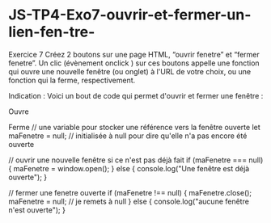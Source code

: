 # JS-TP4-Exo7-ouvrir-et-fermer-un-lien-fen-tre-
Exercice 7
Créez 2 boutons sur une page HTML, “ouvrir fenetre” et “fermer fenetre”. Un clic (évènement onclick ) sur ces boutons appelle une fonction qui ouvre une nouvelle fenêtre (ou onglet) à l'URL de votre choix, ou une fonction qui la ferme, respectivement.

Indication : Voici un bout de code qui permet d'ouvrir et fermer une fenêtre :

Ouvre

Ferme
// une variable pour stocker une référence vers la fenêtre ouverte
let maFenetre = null;     // initialisée à null pour dire qu'elle n'a pas encore été ouverte

// ouvrir une nouvelle fenêtre si ce n'est pas déjà fait
if (maFenetre === null) {
  maFenetre = window.open();
} else {
	 console.log("Une fenêtre est déjà ouverte");
}

// fermer une fenetre ouverte
if (maFenetre !== null) {
  maFenetre.close();
  maFenetre = null; // je remets à null
} else {
	 console.log("aucune fenêtre n'est ouverte");
}
